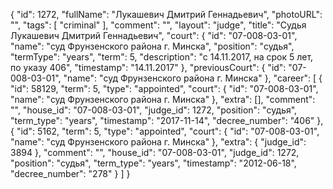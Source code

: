 {
    "id": 1272,
    "fullName": "Лукашевич Дмитрий Геннадьевич",
    "photoURL": "",
    "tags": [
        "criminal"
    ],
    "comment": "",
    "layout": "judge",
    "title": "Судья Лукашевич Дмитрий Геннадьевич",
    "court": {
        "id": "07-008-03-01",
        "name": "суд Фрунзенского района г. Минска",
        "position": "судья",
        "termType": "years",
        "term": 5,
        "description": "c 14.11.2017, на срок 5 лет, по указу 406",
        "timestamp": "14.11.2017"
    },
    "previousCourt": {
        "id": "07-008-03-01",
        "name": "суд Фрунзенского района г. Минска"
    },
    "career": [
        {
            "id": 58129,
            "term": 5,
            "type": "appointed",
            "court": {
                "id": "07-008-03-01",
                "name": "суд Фрунзенского района г. Минска"
            },
            "extra": [],
            "comment": "",
            "house_id": "07-008-03-01",
            "judge_id": 1272,
            "position": "судья",
            "term_type": "years",
            "timestamp": "2017-11-14",
            "decree_number": "406"
        },
        {
            "id": 5162,
            "term": 5,
            "type": "appointed",
            "court": {
                "id": "07-008-03-01",
                "name": "суд Фрунзенского района г. Минска"
            },
            "extra": {
                "judge_id": 3894
            },
            "comment": "",
            "house_id": "07-008-03-01",
            "judge_id": 1272,
            "position": "судья",
            "term_type": "years",
            "timestamp": "2012-06-18",
            "decree_number": "278"
        }
    ]
}